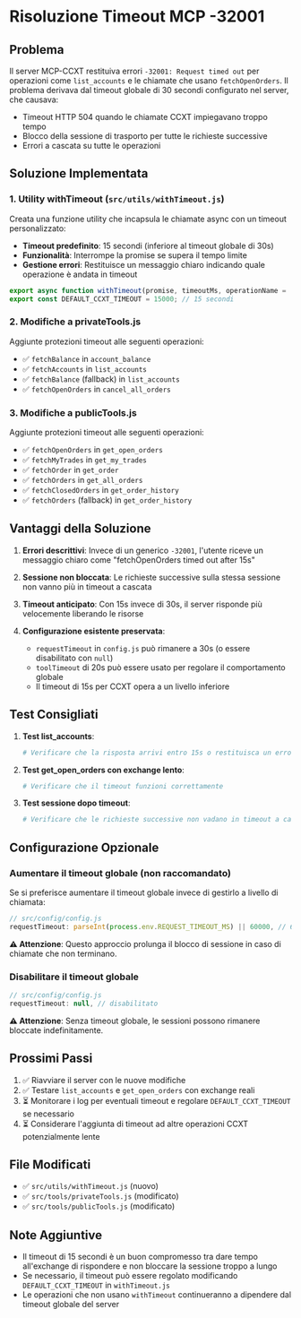 # Risoluzione Timeout MCP -32001

## Problema
Il server MCP-CCXT restituiva errori `-32001: Request timed out` per operazioni come `list_accounts` e le chiamate che usano `fetchOpenOrders`. Il problema derivava dal timeout globale di 30 secondi configurato nel server, che causava:
- Timeout HTTP 504 quando le chiamate CCXT impiegavano troppo tempo
- Blocco della sessione di trasporto per tutte le richieste successive
- Errori a cascata su tutte le operazioni

## Soluzione Implementata

### 1. Utility withTimeout (`src/utils/withTimeout.js`)
Creata una funzione utility che incapsula le chiamate async con un timeout personalizzato:
- **Timeout predefinito**: 15 secondi (inferiore al timeout globale di 30s)
- **Funzionalità**: Interrompe la promise se supera il tempo limite
- **Gestione errori**: Restituisce un messaggio chiaro indicando quale operazione è andata in timeout

```javascript
export async function withTimeout(promise, timeoutMs, operationName = 'Operation')
export const DEFAULT_CCXT_TIMEOUT = 15000; // 15 secondi
```

### 2. Modifiche a privateTools.js
Aggiunte protezioni timeout alle seguenti operazioni:
- ✅ `fetchBalance` in `account_balance`
- ✅ `fetchAccounts` in `list_accounts`
- ✅ `fetchBalance` (fallback) in `list_accounts`
- ✅ `fetchOpenOrders` in `cancel_all_orders`

### 3. Modifiche a publicTools.js
Aggiunte protezioni timeout alle seguenti operazioni:
- ✅ `fetchOpenOrders` in `get_open_orders`
- ✅ `fetchMyTrades` in `get_my_trades`
- ✅ `fetchOrder` in `get_order`
- ✅ `fetchOrders` in `get_all_orders`
- ✅ `fetchClosedOrders` in `get_order_history`
- ✅ `fetchOrders` (fallback) in `get_order_history`

## Vantaggi della Soluzione

1. **Errori descrittivi**: Invece di un generico `-32001`, l'utente riceve un messaggio chiaro come "fetchOpenOrders timed out after 15s"

2. **Sessione non bloccata**: Le richieste successive sulla stessa sessione non vanno più in timeout a cascata

3. **Timeout anticipato**: Con 15s invece di 30s, il server risponde più velocemente liberando le risorse

4. **Configurazione esistente preservata**: 
   - `requestTimeout` in `config.js` può rimanere a 30s (o essere disabilitato con `null`)
   - `toolTimeout` di 20s può essere usato per regolare il comportamento globale
   - Il timeout di 15s per CCXT opera a un livello inferiore

## Test Consigliati

1. **Test list_accounts**:
   ```bash
   # Verificare che la risposta arrivi entro 15s o restituisca un errore chiaro
   ```

2. **Test get_open_orders con exchange lento**:
   ```bash
   # Verificare che il timeout funzioni correttamente
   ```

3. **Test sessione dopo timeout**:
   ```bash
   # Verificare che le richieste successive non vadano in timeout a cascata
   ```

## Configurazione Opzionale

### Aumentare il timeout globale (non raccomandato)
Se si preferisce aumentare il timeout globale invece di gestirlo a livello di chiamata:

```javascript
// src/config/config.js
requestTimeout: parseInt(process.env.REQUEST_TIMEOUT_MS) || 60000, // 60 secondi
```

**⚠️ Attenzione**: Questo approccio prolunga il blocco di sessione in caso di chiamate che non terminano.

### Disabilitare il timeout globale
```javascript
// src/config/config.js
requestTimeout: null, // disabilitato
```

**⚠️ Attenzione**: Senza timeout globale, le sessioni possono rimanere bloccate indefinitamente.

## Prossimi Passi

1. ✅ Riavviare il server con le nuove modifiche
2. ✅ Testare `list_accounts` e `get_open_orders` con exchange reali
3. ⏳ Monitorare i log per eventuali timeout e regolare `DEFAULT_CCXT_TIMEOUT` se necessario
4. ⏳ Considerare l'aggiunta di timeout ad altre operazioni CCXT potenzialmente lente

## File Modificati

- ✅ `src/utils/withTimeout.js` (nuovo)
- ✅ `src/tools/privateTools.js` (modificato)
- ✅ `src/tools/publicTools.js` (modificato)

## Note Aggiuntive

- Il timeout di 15 secondi è un buon compromesso tra dare tempo all'exchange di rispondere e non bloccare la sessione troppo a lungo
- Se necessario, il timeout può essere regolato modificando `DEFAULT_CCXT_TIMEOUT` in `withTimeout.js`
- Le operazioni che non usano `withTimeout` continueranno a dipendere dal timeout globale del server
